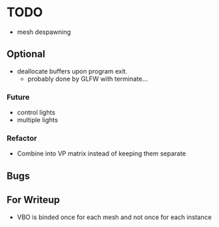# TODO

* mesh despawning

## Optional

* deallocate buffers upon program exit.
  * probably done by GLFW with terminate...

### Future

* control lights
* multiple lights

### Refactor

* Combine into VP matrix instead of keeping them separate

## Bugs

## For Writeup

* VBO is binded once for each mesh and not once for each instance